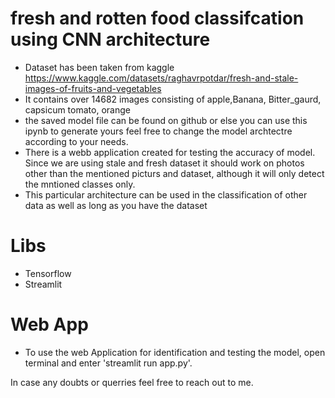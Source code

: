# fresh and rotten food classifcation using CNN architecture
- Dataset has been taken from kaggle https://www.kaggle.com/datasets/raghavrpotdar/fresh-and-stale-images-of-fruits-and-vegetables
- It contains over 14682 images consisting of apple,Banana, Bitter_gaurd, capsicum tomato, orange
- the saved model file can be found on github or else you can use this ipynb to generate yours feel free to change the model archtectre according to your needs.
- There is a webb application created for testing the accuracy of model. Since we are using stale and fresh dataset it should work on photos other than the mentioned picturs and dataset, although it will only detect the mntioned classes only.
- This particular architecture can be used in the classification of other data as well as long as you have the dataset 

# Libs
- Tensorflow
- Streamlit 

# Web App 
- To use the web Application for identification and testing the model, open terminal and enter 'streamlit run app.py'.

In case any doubts or querries feel free to reach out to me.